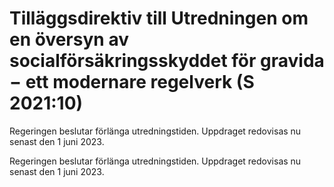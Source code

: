 # Tilläggsdirektiv till Utredningen om en översyn av socialförsäkringsskyddet för gravida − ett modernare regelverk (S 2021:10)

Regeringen beslutar förlänga utredningstiden. Uppdraget redovisas nu senast den 1 juni 2023.

Regeringen beslutar förlänga utredningstiden. Uppdraget redovisas nu senast den 1 juni 2023.
